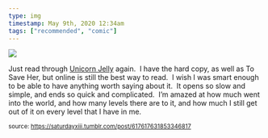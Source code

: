 ```yaml
---
type: img
timestamp: May 9th, 2020 12:34am
tags: ["recommended", "comic"]
---
```

<img src="https://saturdayxiii.github.io/media/617617631853346817.jpg"/>
                                                                                          
Just read through <a href="https://www.unicornjelly.com" target="_blank">Unicorn Jelly</a> again.  I have the hard copy, as well as To Save Her, but online is still the best way to read.  I wish I was smart enough to be able to have anything worth saying about it.  It opens so slow and simple, and ends so quick and complicated.  I’m amazed at how much went into the world, and how many levels there are to it, and how much I still get out of it on every level that I have in me.<br/>
 
                                    
                
                
                
                
                                
<small>source: https://saturdayxiii.tumblr.com/post/617617631853346817</small>